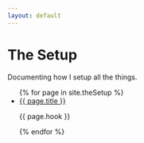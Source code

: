 ```yaml
---
layout: default
---
```


# The Setup

Documenting how I setup all the things.

<ul>
{% for page in site.theSetup %}
      <li>
        <a href="{{ page.url }}">{{ page.title }}</a>
        <p>{{ page.hook }}</p>
      </li>
{% endfor %}
</ul>
